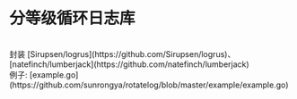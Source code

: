 # 分等级循环日志库
</br>
封装 [Sirupsen/logrus](https://github.com/Sirupsen/logrus)、[natefinch/lumberjack](https://github.com/natefinch/lumberjack)
</br>
例子: [example.go](https://github.com/sunrongya/rotatelog/blob/master/example/example.go)
    


